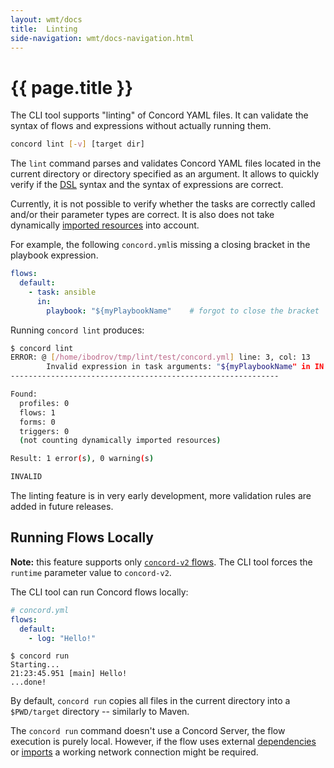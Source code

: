 ```yaml
---
layout: wmt/docs
title:  Linting
side-navigation: wmt/docs-navigation.html
---
```


# {{ page.title }}

The CLI tool supports "linting" of Concord YAML files. It can validate
the syntax of flows and expressions without actually running them.

```bash
concord lint [-v] [target dir]
```

The `lint` command parses and validates Concord YAML files located in the
current directory or directory specified as an argument. It allows to quickly
verify if the [DSL](../processes-v2/index.html#dsl) syntax and the syntax of
expressions are correct.

Currently, it is not possible to verify whether the tasks are correctly called
and/or their parameter types are correct. It is also does not take dynamically
[imported resources](../processes-v2/imports.html) into account.

For example, the following `concord.yml`is missing a closing bracket in the
playbook expression.

```yaml
flows:
  default:
    - task: ansible
      in:
        playbook: "${myPlaybookName"    # forgot to close the bracket
```

Running `concord lint` produces:

```bash
$ concord lint
ERROR: @ [/home/ibodrov/tmp/lint/test/concord.yml] line: 3, col: 13
        Invalid expression in task arguments: "${myPlaybookName" in IN VariableMapping [source=null, sourceExpression=null, sourceValue=${myPlaybookName, target=playbook, interpolateValue=true] Encountered "<EOF>" at line 1, column 16.Was expecting one of: "}" ... "." ... "[" ... ";" ... ">" ... "gt" ... "<" ... "lt" ... ">=" ... "ge" ... "<=" ... "le" ... "==" ... "eq" ... "!=" ... "ne" ... "&&" ... "and" ... "||" ... "or" ... "*" ... "+" ... "-" ... "?" ... "/" ... "div" ... "%" ... "mod" ... "+=" ... "=" ... 
------------------------------------------------------------

Found:
  profiles: 0
  flows: 1
  forms: 0
  triggers: 0
  (not counting dynamically imported resources)

Result: 1 error(s), 0 warning(s)

INVALID
```

The linting feature is in very early development, more validation rules are
added in future releases.

## Running Flows Locally

**Note:** this feature supports only [`concord-v2` flows](../processes-v2/index.html).
The CLI tool forces the `runtime` parameter value to `concord-v2`.

The CLI tool can run Concord flows locally:

```yaml
# concord.yml
flows:
  default:
    - log: "Hello!"
```

```
$ concord run
Starting...
21:23:45.951 [main] Hello!
...done!
```

By default, `concord run` copies all files in the current directory into
a `$PWD/target` directory -- similarly to Maven.

The `concord run` command doesn't use a Concord Server, the flow execution is
purely local. However, if the flow uses external
[dependencies](../processes-v2/configuration.html#dependencies) or
[imports](../processes-v2/imports.html) a working network connection might be
required.

